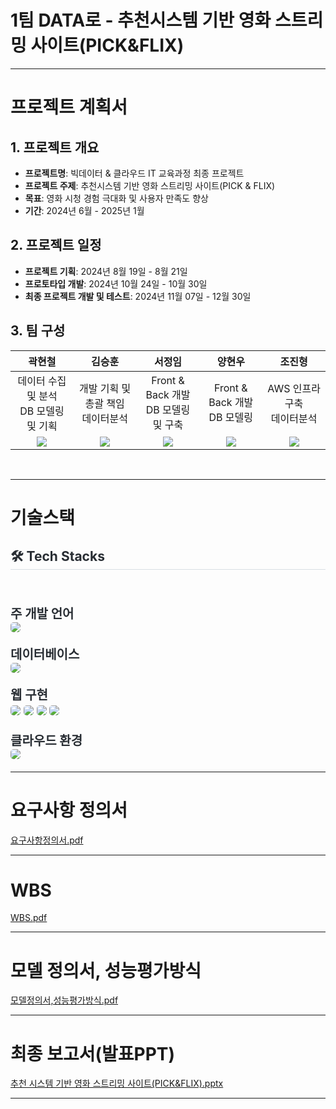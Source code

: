# 1팀 DATA로 - 추천시스템 기반 영화 스트리밍 사이트(PICK&FLIX)

---------------------------------------

# 프로젝트 계획서

## 1. 프로젝트 개요
- **프로젝트명**: 빅데이터 & 클라우드 IT 교육과정 최종 프로젝트
- **프로젝트 주제**: 추천시스템 기반 영화 스트리밍 사이트(PICK & FLIX)
- **목표**: 영화 시청 경험 극대화 및 사용자 만족도 향상
- **기간**: 2024년 6월 - 2025년 1월

## 2. 프로젝트 일정
- **프로젝트 기획**: 2024년 8월 19일 - 8월 21일
- **프로토타입 개발**: 2024년 10월 24일 - 10월 30일
- **최종 프로젝트 개발 및 테스트**: 2024년 11월 07일 - 12월 30일

## 3. 팀 구성
<table style="width:100%; text-align:center; table-layout:fixed;">
  <colgroup>
    <col style="width:20%;">
    <col style="width:20%;">
    <col style="width:20%;">
    <col style="width:20%;">
    <col style="width:20%;">
  </colgroup>
  <thead>
    <tr>
      <th>곽현철</th>
      <th>김승훈</th>
      <th>서정임</th>
      <th>양현우</th>
      <th>조진형</th>
    </tr>
  </thead>
  <tbody>
    <tr>
      <td>데이터 수집 및 분석<br>DB 모델링 및 기획</td>
      <td>개발 기획 및 총괄 책임<br>데이터분석</td>
      <td>Front & Back 개발<br>DB 모델링 및 구축</td>
      <td>Front & Back 개발<br>DB 모델링</td>
      <td>AWS 인프라 구축<br>데이터분석</td>
    </tr>
    <tr>
      <td><a href="mailto:">
          <img src="https://img.shields.io/badge/Email-Contact-red?style=flat&logo=gmail&logoColor=white" />
        </a>
      </td>
      <td><a href="mailto:">
          <img src="https://img.shields.io/badge/Email-Contact-red?style=flat&logo=gmail&logoColor=white" />
        </a></td>
      <td><a href="mailto:">
          <img src="https://img.shields.io/badge/Email-Contact-red?style=flat&logo=gmail&logoColor=white" />
        </a></td>
      <td><a href="mailto:">
          <img src="https://img.shields.io/badge/Email-Contact-red?style=flat&logo=gmail&logoColor=white" />
        </a></td>
      <td><a href="mailto:jcn05256@naver.com">
          <img src="https://img.shields.io/badge/Email-Contact-red?style=flat&logo=gmail&logoColor=white" />
        </a></td>
    </tr>
  </tbody>
</table>
<br>



---------------------------------------
# 기술스택
</div>
<div style="text-align: left;">
    <h2 style="border-bottom: 1px solid #d8dee4; color: #282d33;"> 🛠️ Tech Stacks </h2>
    <br>
    <div style="margin: 10px 0; text-align: left; font-weight: 700; font-size:20px; color: #282d33;">
        <p><strong>주 개발 언어</strong><br>
            <img src="https://img.shields.io/badge/Python-3776AB?style=for-the-badge&logo=Python&logoColor=white" style="border-radius: 5px;"></p>
        <p><strong>데이터베이스</strong><br>
            <img src="https://img.shields.io/badge/MySQL-4479A1?style=for-the-badge&logo=MySQL&logoColor=white" style="border-radius: 5px;"></p>
        <p><strong>웹 구현</strong><br>
            <img src="https://img.shields.io/badge/Flask-000000?style=for-the-badge&logo=Flask&logoColor=white" style="border-radius: 5px;">
            <img src="https://img.shields.io/badge/HTML5-E34F26?style=for-the-badge&logo=HTML5&logoColor=white" style="border-radius: 5px;">
            <img src="https://img.shields.io/badge/Javascript-F7DF1E?style=for-the-badge&logo=Javascript&logoColor=white" style="border-radius: 5px;">
            <img src="https://img.shields.io/badge/CSS3-1572B6?style=for-the-badge&logo=CSS3&logoColor=white" style="border-radius: 5px;"></p>
        <p><strong>클라우드 환경</strong><br>
            <img src="https://img.shields.io/badge/Amazon AWS-232F3E?style=for-the-badge&logo=Amazon AWS&logoColor=white" style="border-radius: 5px;"></p>
    </div>
</div>

-------------------------------------

# 요구사항 정의서
[요구사항정의서.pdf](https://github.com/JinHyeong25/proj-repo/blob/main/%EC%9A%94%EA%B5%AC%EC%82%AC%ED%95%AD%EC%A0%95%EC%9D%98%EC%84%9C.pdf)

----------------------------------------

# WBS
[WBS.pdf](https://github.com/JinHyeong25/proj-repo/blob/main/WBS.pdf)

-----------------------------------------

# 모델 정의서, 성능평가방식
[모델정의서,성능평가방식.pdf](https://github.com/JinHyeong25/proj-repo/blob/main/%EB%AA%A8%EB%8D%B8%EC%A0%95%EC%9D%98%EC%84%9C%2C%EC%84%B1%EB%8A%A5%ED%8F%89%EA%B0%80%EB%B0%A9%EC%8B%9D.pdf)

-----------------------------------------

# 최종 보고서(발표PPT)
[추천 시스템 기반 영화 스트리밍 사이트(PICK&FLIX).pptx](https://github.com/JinHyeong25/proj-repo/blob/main/DATA%EB%A1%9C_%EC%B6%94%EC%B2%9C%EC%8B%9C%EC%8A%A4%ED%85%9C%20%EA%B8%B0%EB%B0%98%20%EC%98%81%ED%99%94%20%EC%8A%A4%ED%8A%B8%EB%A6%AC%EB%B0%8D%20%EC%82%AC%EC%9D%B4%ED%8A%B8(PICK%26FLIX)_1230.pptx)

-----------------------------------------



